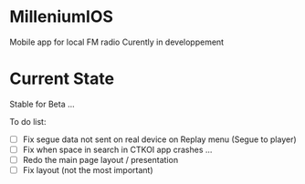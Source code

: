 # MilleniumIOS
Mobile app for local FM radio
Curently in developpement
# Current State
Stable for Beta ...

To do list:

- [ ] Fix segue data not sent on real device on Replay menu (Segue to player)
- [ ] Fix when space in search in CTKOI app crashes ...
- [ ] Redo the main page layout / presentation
- [ ] Fix layout (not the most important)
